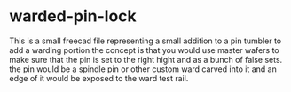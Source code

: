 # warded-pin-lock

This is a small freecad file representing a small addition to a pin tumbler to add a warding portion
the concept is that you would use master wafers to make sure that the pin is set to the right hight and as a bunch of false sets.
the pin would be a spindle pin or other custom ward carved into it and an edge of it would be exposed to the ward test rail.
